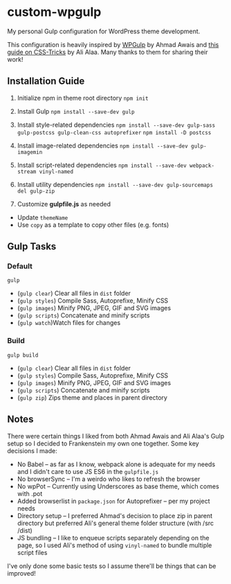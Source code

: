 # custom-wpgulp
My personal Gulp configuration for WordPress theme development.

This configuration is heavily inspired by [WPGulp](https://github.com/ahmadawais/WPGulp) by Ahmad Awais and [this guide on CSS-Tricks](https://css-tricks.com/gulp-for-wordpress-initial-setup/) by Ali Alaa. Many thanks to them for sharing their work!

## Installation Guide
1. Initialize npm in theme root directory
`npm init`

2. Install Gulp 
`npm install --save-dev gulp`

3. Install style-related dependencies 
`npm install --save-dev gulp-sass gulp-postcss gulp-clean-css autoprefixer` 
`npm install -D postcss`

4. Install image-related dependencies
`npm install --save-dev gulp-imagemin`

5. Install script-related dependencies
`npm install --save-dev webpack-stream vinyl-named`

6. Install utility dependencies
`npm install --save-dev gulp-sourcemaps del gulp-zip`

7. Customize **gulpfile.js** as needed
- Update `themeName`
- Use `copy` as a template to copy other files (e.g. fonts)

## Gulp Tasks 

### Default
`gulp`

- (`gulp clear`) Clear all files in `dist` folder
- (`gulp styles`) Compile Sass, Autoprefixe, Minify CSS
- (`gulp images`) Minify PNG, JPEG, GIF and SVG images
- (`gulp scripts`) Concatenate and minify scripts
- (`gulp watch`)Watch files for changes

### Build
`gulp build`

- (`gulp clear`) Clear all files in `dist` folder
- (`gulp styles`) Compile Sass, Autoprefixe, Minify CSS
- (`gulp images`) Minify PNG, JPEG, GIF and SVG images
- (`gulp scripts`) Concatenate and minify scripts
- (`gulp zip`) Zips theme and places in parent directory

## Notes
There were certain things I liked from both Ahmad Awais and Ali Alaa's Gulp setup so I decided to Frankenstein my own one together. Some key decisions I made:
- No Babel – as far as I know, webpack alone is adequate for my needs and I didn't care to use JS ES6 in the `gulpfile.js`
- No browserSync – I'm a weirdo who likes to refresh the browser 
- No wpPot – Currently using Underscores as base theme, which comes with .pot
- Added browserlist in `package.json` for Autoprefixer – per my project needs
- Directory setup – I preferred Ahmad's decision to place zip in parent directory but preferred Ali's general theme folder structure (with /src /dist)
- JS bundling – I like to enqueue scripts separately depending on the page, so I used Ali's method of using `vinyl-named` to bundle multiple script files

I've only done some basic tests so I assume there'll be things that can be improved!